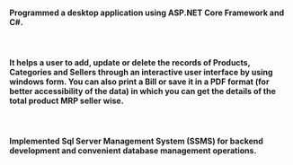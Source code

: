 <h4>Programmed a desktop application using ASP.NET Core Framework and C#.</h4><br>
<h4>It helps a user to add, update or delete the records of Products, Categories and Sellers through an interactive user interface by using windows form. You can also print a Bill or save it in a PDF format (for better accessibility of the data) in which you can get the details of the total product MRP seller wise.</h4><br>
<h4>Implemented Sql Server Management System (SSMS) for backend development and convenient database management operations.</h4>
